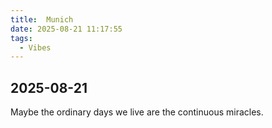 ```yaml
---
title:  Munich
date: 2025-08-21 11:17:55
tags: 
  - Vibes
---
```


## 2025-08-21

Maybe the ordinary days we live are the continuous miracles.
